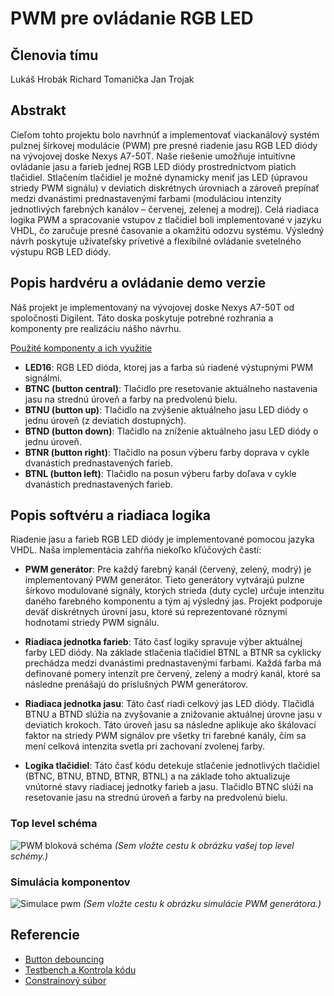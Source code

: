 # PWM pre ovládanie RGB LED

## Členovia tímu

Lukáš Hrobák
Richard Tomanička
Jan Trojak

## Abstrakt

Cieľom tohto projektu bolo navrhnúť a implementovať viackanálový systém pulznej šírkovej modulácie (PWM) pre presné riadenie jasu RGB LED diódy na vývojovej doske Nexys A7-50T. Naše riešenie umožňuje intuitívne ovládanie jasu a farieb jednej RGB LED diódy prostredníctvom piatich tlačidiel. Stlačením tlačidiel je možné dynamicky meniť jas LED (úpravou striedy PWM signálu) v deviatich diskrétnych úrovniach a zároveň prepínať medzi dvanástimi prednastavenými farbami (moduláciou intenzity jednotlivých farebných kanálov – červenej, zelenej a modrej). Celá riadiaca logika PWM a spracovanie vstupov z tlačidiel boli implementované v jazyku VHDL, čo zaručuje presné časovanie a okamžitú odozvu systému. Výsledný návrh poskytuje užívateľsky prívetivé a flexibilné ovládanie svetelného výstupu RGB LED diódy.

## Popis hardvéru a ovládanie demo verzie

Náš projekt je implementovaný na vývojovej doske Nexys A7-50T od spoločnosti Digilent. Táto doska poskytuje potrebné rozhrania a komponenty pre realizáciu nášho návrhu.

<ins>Použité komponenty a ich využitie</ins>

* **LED16**: RGB LED dióda, ktorej jas a farba sú riadené výstupnými PWM signálmi.
* **BTNC (button central)**: Tlačidlo pre resetovanie aktuálneho nastavenia jasu na strednú úroveň a farby na predvolenú bielu.
* **BTNU (button up)**: Tlačidlo na zvýšenie aktuálneho jasu LED diódy o jednu úroveň (z deviatich dostupných).
* **BTND (button down)**: Tlačidlo na zníženie aktuálneho jasu LED diódy o jednu úroveň.
* **BTNR (button right)**: Tlačidlo na posun výberu farby doprava v cykle dvanástich prednastavených farieb.
* **BTNL (button left)**: Tlačidlo na posun výberu farby doľava v cykle dvanástich prednastavených farieb.

## Popis softvéru a riadiaca logika

Riadenie jasu a farieb RGB LED diódy je implementované pomocou jazyka VHDL. Naša implementácia zahŕňa niekoľko kľúčových častí:

* **PWM generátor**: Pre každý farebný kanál (červený, zelený, modrý) je implementovaný PWM generátor. Tieto generátory vytvárajú pulzne šírkovo modulované signály, ktorých strieda (duty cycle) určuje intenzitu daného farebného komponentu a tým aj výsledný jas. Projekt podporuje deväť diskrétnych úrovní jasu, ktoré sú reprezentované rôznymi hodnotami striedy PWM signálu.

* **Riadiaca jednotka farieb**: Táto časť logiky spravuje výber aktuálnej farby LED diódy. Na základe stlačenia tlačidiel BTNL a BTNR sa cyklicky prechádza medzi dvanástimi prednastavenými farbami. Každá farba má definované pomery intenzít pre červený, zelený a modrý kanál, ktoré sa následne prenášajú do príslušných PWM generátorov.

* **Riadiaca jednotka jasu**: Táto časť riadi celkový jas LED diódy. Tlačidlá BTNU a BTND slúžia na zvyšovanie a znižovanie aktuálnej úrovne jasu v deviatich krokoch. Táto úroveň jasu sa následne aplikuje ako škálovací faktor na striedy PWM signálov pre všetky tri farebné kanály, čím sa mení celková intenzita svetla pri zachovaní zvolenej farby.

* **Logika tlačidiel**: Táto časť kódu detekuje stlačenie jednotlivých tlačidiel (BTNC, BTNU, BTND, BTNR, BTNL) a na základe toho aktualizuje vnútorné stavy riadiacej jednotky farieb a jasu. Tlačidlo BTNC slúži na resetovanie jasu na strednú úroveň a farby na predvolenú bielu.

### Top level schéma

![PWM bloková schéma](top_level_blokove_schema.png)
*(Sem vložte cestu k obrázku vašej top level schémy.)*

### Simulácia komponentov

![Simulace pwm](Sim_1.png)
*(Sem vložte cestu k obrázku simulácie PWM generátora.)*

## Referencie

* [Button debouncing](https://github.com/tomas-fryza/vhdl-labs/tree/master/examples/_debounce)
* [Testbench a Kontrola kódu](https://chatgpt.com/)
* [Constrainový súbor](https://www.google.com/search?q=https://raw.githubusercontent.com/Digilent/digilent-xdc/master/Nexys-A7-50T-Master.xdc)

